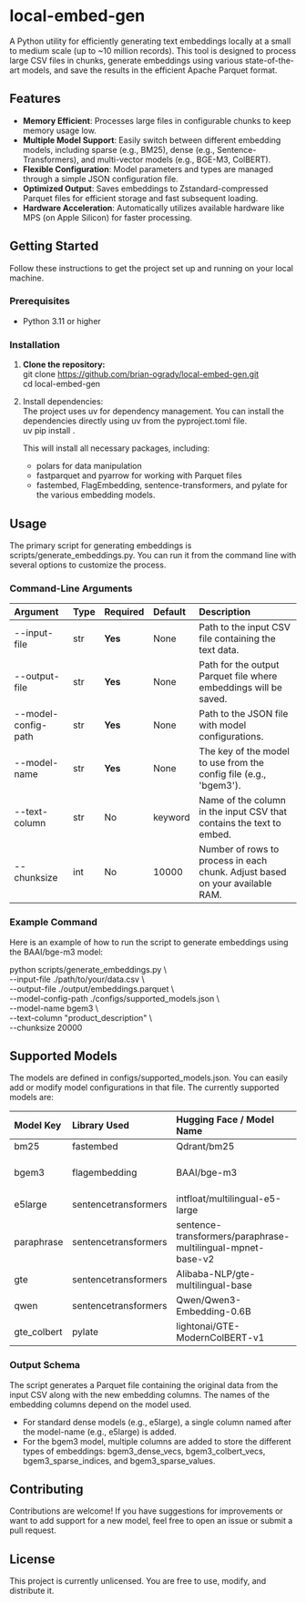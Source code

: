# **local-embed-gen**

A Python utility for efficiently generating text embeddings locally at a small to medium scale (up to \~10 million records). This tool is designed to process large CSV files in chunks, generate embeddings using various state-of-the-art models, and save the results in the efficient Apache Parquet format.

## **Features**

* **Memory Efficient**: Processes large files in configurable chunks to keep memory usage low.  
* **Multiple Model Support**: Easily switch between different embedding models, including sparse (e.g., BM25), dense (e.g., Sentence-Transformers), and multi-vector models (e.g., BGE-M3, ColBERT).  
* **Flexible Configuration**: Model parameters and types are managed through a simple JSON configuration file.  
* **Optimized Output**: Saves embeddings to Zstandard-compressed Parquet files for efficient storage and fast subsequent loading.  
* **Hardware Acceleration**: Automatically utilizes available hardware like MPS (on Apple Silicon) for faster processing.

## **Getting Started**

Follow these instructions to get the project set up and running on your local machine.

### **Prerequisites**

* Python 3.11 or higher

### **Installation**

1. **Clone the repository:**  
   git clone https://github.com/brian-ogrady/local-embed-gen.git  
   cd local-embed-gen

2. Install dependencies:  
   The project uses uv for dependency management. You can install the dependencies directly using uv from the pyproject.toml file.  
   uv pip install .

   This will install all necessary packages, including:  
   * polars for data manipulation  
   * fastparquet and pyarrow for working with Parquet files  
   * fastembed, FlagEmbedding, sentence-transformers, and pylate for the various embedding models.

## **Usage**

The primary script for generating embeddings is scripts/generate\_embeddings.py. You can run it from the command line with several options to customize the process.

### **Command-Line Arguments**

| Argument | Type | Required | Default | Description |
| :---- | :---- | :---- | :---- | :---- |
| \--input-file | str | **Yes** | None | Path to the input CSV file containing the text data. |
| \--output-file | str | **Yes** | None | Path for the output Parquet file where embeddings will be saved. |
| \--model-config-path | str | **Yes** | None | Path to the JSON file with model configurations. |
| \--model-name | str | **Yes** | None | The key of the model to use from the config file (e.g., 'bgem3'). |
| \--text-column | str | No | keyword | Name of the column in the input CSV that contains the text to embed. |
| \--chunksize | int | No | 10000 | Number of rows to process in each chunk. Adjust based on your available RAM. |

### **Example Command**

Here is an example of how to run the script to generate embeddings using the BAAI/bge-m3 model:

python scripts/generate\_embeddings.py \\  
    \--input-file ./path/to/your/data.csv \\  
    \--output-file ./output/embeddings.parquet \\  
    \--model-config-path ./configs/supported\_models.json \\  
    \--model-name bgem3 \\  
    \--text-column "product\_description" \\  
    \--chunksize 20000

## **Supported Models**

The models are defined in configs/supported\_models.json. You can easily add or modify model configurations in that file. The currently supported models are:

| Model Key | Library Used | Hugging Face / Model Name | Output Type |
| :---- | :---- | :---- | :---- |
| bm25 | fastembed | Qdrant/bm25 | Sparse |
| bgem3 | flagembedding | BAAI/bge-m3 | Dense, Colbert, Sparse |
| e5large | sentencetransformers | intfloat/multilingual-e5-large | Dense |
| paraphrase | sentencetransformers | sentence-transformers/paraphrase-multilingual-mpnet-base-v2 | Dense |
| gte | sentencetransformers | Alibaba-NLP/gte-multilingual-base | Dense |
| qwen | sentencetransformers | Qwen/Qwen3-Embedding-0.6B | Dense |
| gte\_colbert | pylate | lightonai/GTE-ModernColBERT-v1 | Colbert |

### **Output Schema**

The script generates a Parquet file containing the original data from the input CSV along with the new embedding columns. The names of the embedding columns depend on the model used.

* For standard dense models (e.g., e5large), a single column named after the model-name (e.g., e5large) is added.  
* For the bgem3 model, multiple columns are added to store the different types of embeddings: bgem3\_dense\_vecs, bgem3\_colbert\_vecs, bgem3\_sparse\_indices, and bgem3\_sparse\_values.

## **Contributing**

Contributions are welcome\! If you have suggestions for improvements or want to add support for a new model, feel free to open an issue or submit a pull request.

## **License**

This project is currently unlicensed. You are free to use, modify, and distribute it.